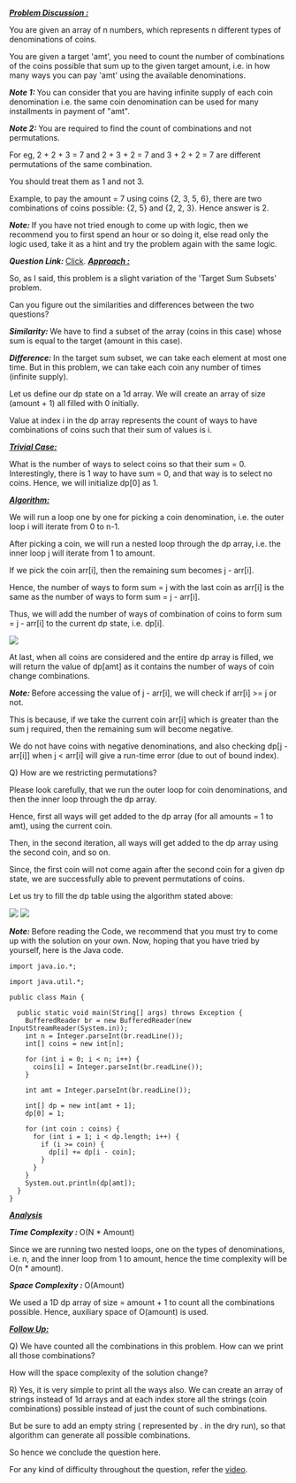 <i style="text-decoration:underline"><b>Problem Discussion : </b></i>

You are given an array of n numbers, which represents n different types of denominations of coins. 

You are given a target 'amt', you need to count the number of combinations of the coins possible that sum up to the given target amount, i.e. in how many ways you can pay 'amt' using the available denominations.

<i><b>Note 1: </b></i>You can consider that you are having infinite supply of each coin denomination i.e. the same coin denomination can be used for many installments in payment of "amt".

<i><b>Note 2: </b></i>You are required to find the count of combinations and not permutations. 

For eg, 2 + 2 + 3 = 7 and 2 + 3 + 2 = 7 and 3 + 2 + 2 = 7 are different permutations of the same combination. 

You should treat them as 1 and not 3.

Example, to pay the amount = 7 using coins {2, 3, 5, 6}, there are two combinations of coins possible: {2, 5} and {2, 2, 3}. Hence answer is 2.

<i><b>Note: </b></i>If you have not tried enough to come up with logic, then we recommend you to first spend an hour or so doing it, else read only the logic used, take it as a hint and try the problem again with the same logic.

<i><b>Question Link: </b></i>[Click](https://www.pepcoding.com/resources/online-java-foundation/dynamic-programming-and-greedy/coin-change-combination-official/ojquestion).
<i style="text-decoration:underline"><b>Approach : </b></i>

So, as I said, this problem is a slight variation of the 'Target Sum Subsets' problem.

Can you figure out the similarities and differences between the two questions?

<i><b>Similarity: </b></i>We have to find a subset of the array (coins in this case) whose sum is equal to the target (amount in this case).

<i><b>Difference: </b></i>In the target sum subset, we can take each element at most one time. But in this problem, we can take each coin any number of times (infinite supply).

Let us define our dp state on a 1d array. We will create an array of size (amount + 1) all filled with 0 initially.

Value at index i in the dp array represents the count of ways to have combinations of coins such that their sum of values is i.

<i style="text-decoration:underline"><b>Trivial Case: </b></i>

What is the number of ways to select coins so that their sum = 0. Interestingly, there is 1 way to have sum = 0, and that way is to select no coins. Hence, we will initialize dp[0] as 1.

<i style="text-decoration:underline"><b>Algorithm: </b></i>

We will run a loop one by one for picking a coin denomination, i.e. the outer loop i will iterate from 0 to n-1.

After picking a coin, we will run a nested loop through the dp array, i.e. the inner loop j will iterate from 1 to amount.

If we pick the coin arr[i], then the remaining sum becomes j - arr[i]. 

Hence, the number of ways to form sum = j with the last coin as arr[i] is the same as the number of ways to form sum = j - arr[i].

Thus, we will add the number of ways of combination of coins to form sum = j - arr[i] to the current dp state, i.e. dp[i].

<img src="https://pepvids.sgp1.cdn.digitaloceanspaces.com/articles/coin_change_combinations/coin_change_combinations_1.png">

At last, when all coins are considered and the entire dp array is filled, we will return the value of dp[amt] as it contains the number of ways of coin change combinations.

<i><b>Note: </b></i>
Before accessing the value of j - arr[i], we will check if arr[i] >= j or not.

This is because, if we take the current coin arr[i] which is greater than the sum j required, then the remaining sum will become negative.

We do not have coins with negative denominations, and also checking dp[j - arr[i]] when j < arr[i] will give a run-time error (due to out of bound index).

Q) How are we restricting permutations?

Please look carefully, that we run the outer loop for coin denominations, and then the inner loop through the dp array.

Hence, first all ways will get added to the dp array (for all amounts = 1 to amt), using the current coin. 

Then, in the second iteration, all ways will get added to the dp array using the second coin, and so on.

Since, the first coin will not come again after the second coin for a given dp state, we are successfully able to prevent permutations of coins.

Let us try to fill the dp table using the algorithm stated above:

<img src="https://pepvids.sgp1.cdn.digitaloceanspaces.com/articles/coin_change_combinations/coin_change_combinations_2.png">

<img src="https://pepvids.sgp1.cdn.digitaloceanspaces.com/articles/coin_change_combinations/coin_change_combinations_3.png">

<i><b>Note: </b></i>Before reading the Code, we recommend that you must try to come up with the solution on your own. Now, hoping that you have tried by yourself, here is the Java code.

```
import java.io.*;

import java.util.*;

public class Main {

  public static void main(String[] args) throws Exception {
    BufferedReader br = new BufferedReader(new InputStreamReader(System.in));
    int n = Integer.parseInt(br.readLine());
    int[] coins = new int[n];

    for (int i = 0; i < n; i++) {
      coins[i] = Integer.parseInt(br.readLine());
    }

    int amt = Integer.parseInt(br.readLine());

    int[] dp = new int[amt + 1];
    dp[0] = 1;

    for (int coin : coins) {
      for (int i = 1; i < dp.length; i++) {
        if (i >= coin) {
          dp[i] += dp[i - coin];
        }
      }
    }
    System.out.println(dp[amt]);
  }
}
```

<i style="text-decoration:underline"><b>Analysis </b></i>

<i><b>Time Complexity : </b></i>
O(N * Amount)

Since we are running two nested loops, one on the types of denominations, i.e. n, and the inner loop from 1 to amount, hence the time complexity will be O(n * amount).

<i><b>Space Complexity : </b></i>
O(Amount)

We used a 1D dp array of size = amount + 1 to count all the combinations possible. Hence, auxiliary space of O(amount) is used.

<i style="text-decoration:underline"><b>Follow Up: </b></i>

Q) We have counted all the combinations in this problem. How can we print all those combinations? 

How will the space complexity of the solution change?

R) Yes, it is very simple to print all the ways also. We can create an array of strings instead of 1d arrays and at each index store all the strings (coin combinations) possible instead of just the count of such combinations. 

But be sure to add an empty string ( represented by . in the dry run), so that algorithm can generate all possible combinations.

So hence we conclude the question here.

For any kind of difficulty throughout the question, refer the [video](https://www.youtube.com/watch?v=l_nR5X9VmaI).